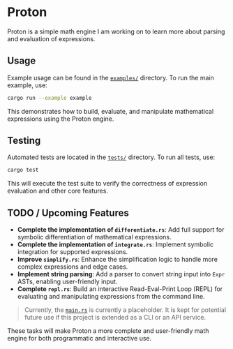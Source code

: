 # Proton

Proton is a simple math engine I am working on to learn more about parsing and evaluation of expressions.

## Usage

Example usage can be found in the [`examples/`](/examples/) directory. To run the main example, use:

```bash
cargo run --example example
```

This demonstrates how to build, evaluate, and manipulate mathematical expressions using the Proton engine.

## Testing

Automated tests are located in the [`tests/`](/tests/) directory. To run all tests, use:

```bash
cargo test
```

This will execute the test suite to verify the correctness of expression evaluation and other core features.

## TODO / Upcoming Features

- **Complete the implementation of `differentiate.rs`**: Add full support for symbolic differentiation of mathematical expressions.
- **Complete the implementation of `integrate.rs`**: Implement symbolic integration for supported expressions.
- **Improve `simplify.rs`**: Enhance the simplification logic to handle more complex expressions and edge cases.
- **Implement string parsing**: Add a parser to convert string input into `Expr` ASTs, enabling user-friendly input.
- **Complete `repl.rs`**: Build an interactive Read-Eval-Print Loop (REPL) for evaluating and manipulating expressions from the command line.

> Currently, the [`main.rs`](/src/main.rs) is currently a placeholder. It is kept for potential future use if this project is extended as a CLI or an API service.

These tasks will make Proton a more complete and user-friendly math engine for both programmatic and interactive use.
